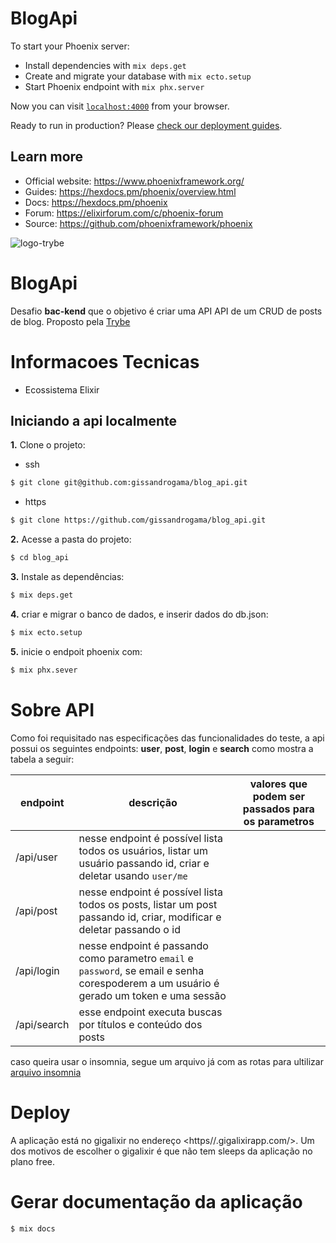 # BlogApi

To start your Phoenix server:

  * Install dependencies with `mix deps.get`
  * Create and migrate your database with `mix ecto.setup`
  * Start Phoenix endpoint with `mix phx.server`

Now you can visit [`localhost:4000`](http://localhost:4000) from your browser.

Ready to run in production? Please [check our deployment guides](https://hexdocs.pm/phoenix/deployment.html).

## Learn more

  * Official website: https://www.phoenixframework.org/
  * Guides: https://hexdocs.pm/phoenix/overview.html
  * Docs: https://hexdocs.pm/phoenix
  * Forum: https://elixirforum.com/c/phoenix-forum
  * Source: https://github.com/phoenixframework/phoenix

  ![logo-trybe](https://yt3.ggpht.com/ytc/AAUvwniKOMGxGD02USyXcic0VZEBJxLsGJNgD_20IrCNPA=s900-c-k-c0x00ffffff-no-rj)

# BlogApi

Desafio **bac-kend** que o objetivo é criar uma API API de um CRUD de posts de blog. Proposto pela [Trybe](https://www.betrybe.com/)

# Informacoes Tecnicas
* Ecossistema Elixir

## Iniciando a api localmente

**1.** Clone o projeto:

 * ssh
```sh
$ git clone git@github.com:gissandrogama/blog_api.git
```

 * https
```sh
$ git clone https://github.com/gissandrogama/blog_api.git
```

**2.** Acesse a pasta do projeto:

```sh
$ cd blog_api
```

**3.** Instale as dependências:

```sh
$ mix deps.get
```

**4.** criar e migrar o banco de dados, e inserir dados do db.json:

```sh
$ mix ecto.setup
```

**5.** inicie o endpoit phoenix com:

```sh
$ mix phx.sever
```

# Sobre API

Como foi requisitado nas especificações das funcionalidades do teste, a api possui os seguintes endpoints: **user**, **post**, **login** e **search** como mostra a tabela a seguir:

endpoint   | descrição | valores que podem ser passados para os parametros
--------- | ----------------------- | --------------
/api/user | nesse endpoint é possível lista todos os usuários, listar um usuário passando id, criar e deletar usando `user/me` |
/api/post | nesse endpoint é possível lista todos os posts, listar um post passando id, criar, modificar e deletar passando o id |
/api/login | nesse endpoint é passando como parametro `email` e `password`, se email e senha corespoderem a um usuário é gerado um token e uma sessão
/api/search | esse endpoint executa buscas por títulos e conteúdo dos posts


caso queira usar o insomnia, segue um arquivo já com as rotas para ultilizar
[arquivo insomnia](./Insomnia-blog_api.json)

# Deploy
A aplicação está no gigalixir no endereço <https//.gigalixirapp.com/>. Um dos motivos de escolher o gigalixir é que não tem sleeps da aplicação no plano free.

# Gerar documentação da aplicação

```sh
$ mix docs
```
